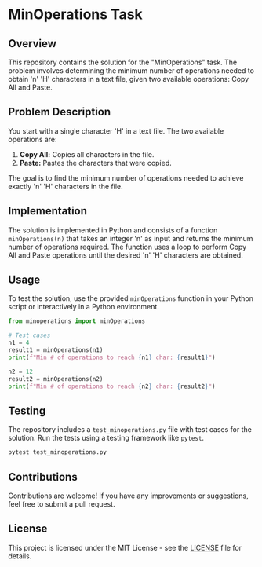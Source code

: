# MinOperations Task

## Overview

This repository contains the solution for the "MinOperations" task. The problem involves determining the minimum number of operations needed to obtain 'n' 'H' characters in a text file, given two available operations: Copy All and Paste.

## Problem Description

You start with a single character 'H' in a text file. The two available operations are:

1. **Copy All:** Copies all characters in the file.
2. **Paste:** Pastes the characters that were copied.

The goal is to find the minimum number of operations needed to achieve exactly 'n' 'H' characters in the file.

## Implementation

The solution is implemented in Python and consists of a function `minOperations(n)` that takes an integer 'n' as input and returns the minimum number of operations required. The function uses a loop to perform Copy All and Paste operations until the desired 'n' 'H' characters are obtained.

## Usage

To test the solution, use the provided `minOperations` function in your Python script or interactively in a Python environment.

```python
from minoperations import minOperations

# Test cases
n1 = 4
result1 = minOperations(n1)
print(f"Min # of operations to reach {n1} char: {result1}")

n2 = 12
result2 = minOperations(n2)
print(f"Min # of operations to reach {n2} char: {result2}")
```

## Testing

The repository includes a `test_minoperations.py` file with test cases for the solution. Run the tests using a testing framework like `pytest`.

```bash
pytest test_minoperations.py
```

## Contributions

Contributions are welcome! If you have any improvements or suggestions, feel free to submit a pull request.

## License

This project is licensed under the MIT License - see the [LICENSE](LICENSE) file for details.
